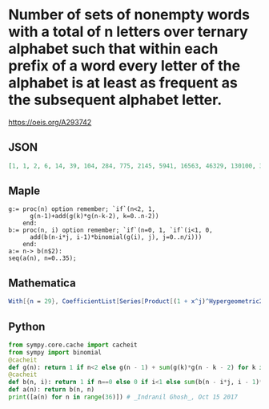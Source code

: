 # Number of sets of nonempty words with a total of n letters over ternary alphabet such that within each prefix of a word every letter of the alphabet is at least as frequent as the subsequent alphabet letter\.
https://oeis.org/A293742
## JSON
```JSON
[1, 1, 2, 6, 14, 39, 104, 284, 775, 2145, 5941, 16563, 46329, 130100, 366432, 1035191, 2931797, 8323290, 23680142, 67505721, 192791938, 551537506, 1580315319, 4534715008, 13030197881, 37489497472, 107991978290, 311433926717, 899093131819, 2598257241179]
```
## Maple
```Maple
g:= proc(n) option remember; `if`(n<2, 1,
      g(n-1)+add(g(k)*g(n-k-2), k=0..n-2))
    end:
b:= proc(n, i) option remember; `if`(n=0, 1, `if`(i<1, 0,
      add(b(n-i*j, i-1)*binomial(g(i), j), j=0..n/i)))
    end:
a:= n-> b(n$2):
seq(a(n), n=0..35);
```
## Mathematica
```Mathematica
With[{n = 29}, CoefficientList[Series[Product[(1 + x^j)^Hypergeometric2F1[(1 - j)/2, -j/2, 2, 4], {j, n}], {x, 0, n}], x]] (* _Michael De Vlieger_, Oct 15 2017, after _Peter Luschny_ at A001006 *)
```
## Python
```Python
from sympy.core.cache import cacheit
from sympy import binomial
@cacheit
def g(n): return 1 if n<2 else g(n - 1) + sum(g(k)*g(n - k - 2) for k in range(n - 1))
@cacheit
def b(n, i): return 1 if n==0 else 0 if i<1 else sum(b(n - i*j, i - 1)*binomial(g(i), j) for j in range(n//i + 1))
def a(n): return b(n, n)
print([a(n) for n in range(36)]) # _Indranil Ghosh_, Oct 15 2017
```
